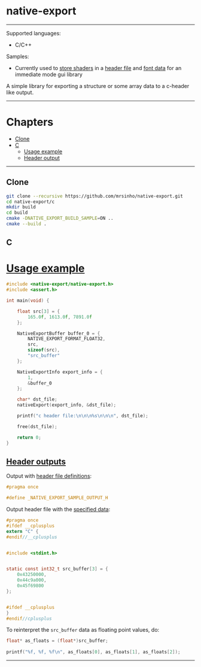 # native-export

---

Supported languages:
 - C/C++

Samples:
 * Currently used to [store shaders](https://github.com/MrSinho/shgui/tree/main/shaders/include/shgui) in a [header file](https://github.com/MrSinho/shgui/blob/main/shaders/export-shaders.c) and [font data](https://github.com/MrSinho/shgui/blob/main/fonts/include/fonts/consolas.h) for an immediate mode gui library

A simple library for exporting a structure or some array data to a c-header like output.

---
# Chapters
- [Clone](#clone)
- [C](#c)
    - [Usage example](#usage-example)
    - [Header output](#header-output)
---

## Clone

```bash
git clone --recursive https://github.com/mrsinho/native-export.git
cd native-export/c
mkdir build
cd build
cmake -DNATIVE_EXPORT_BUILD_SAMPLE=ON ..
cmake --build .
```

## C

# [Usage example](c/sample/src/native-export-sample.c)

```c
#include <native-export/native-export.h>
#include <assert.h>

int main(void) {

	float src[3] = {
		165.0f, 1613.0f, 7891.0f
	};

	NativeExportBuffer buffer_0 = {
		NATIVE_EXPORT_FORMAT_FLOAT32,
		src,
		sizeof(src),
		"src_buffer"
	};

	NativeExportInfo export_info = {
	    1,
		&buffer_0
	};

	char* dst_file;
	nativeExport(export_info, &dst_file);

	printf("c header file:\n\n\n%s\n\n\n", dst_file);

	free(dst_file);

	return 0;
}
```

## [Header outputs](c/sample/)

Output with [header file definitions](c/sample/native-export-outputs.h):
```c
#pragma once

#define _NATIVE_EXPORT_SAMPLE_OUTPUT_H

```

Output header file with the [specified data](c/sample/native-export-sample-output.h):
```c
#pragma once
#ifdef __cplusplus
extern "C" {
#endif//__cplusplus


#include <stdint.h>


static const int32_t src_buffer[3] = {
	0x43250000,
	0x44c9a000,
	0x45f69800
};


#ifdef __cplusplus
}
#endif//cplusplus
```

To reinterpret the `src_buffer` data as floating point values, do:

```c
float* as_floats = (float*)src_buffer;
    
printf("%f, %f, %f\n", as_floats[0], as_floats[1], as_floats[2]);
```

---

